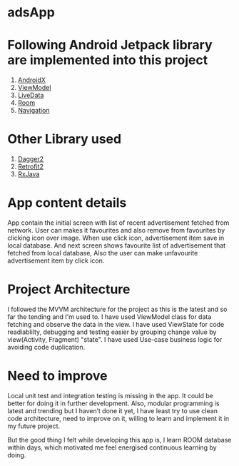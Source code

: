 # adsApp

# Following  Android Jetpack library are implemented into this project
1. [AndroidX](https://developer.android.com/jetpack/androidx)<br/>
2. [ViewModel](https://developer.android.com/topic/libraries/architecture/viewmodel)
3. [LiveData](https://developer.android.com/topic/libraries/architecture/livedata#:~:text=LiveData%20Overview%20Part%20of%20Android,activities%2C%20fragments%2C%20or%20services.)
4. [Room](https://developer.android.com/reference/androidx/room/package-summary#:~:text=Room%20is%20a%20Database%20Object,such%20queries%20at%20compile%20time.)
5. [Navigation](https://developer.android.com/guide/navigation/navigation-getting-started)<br/>
# Other Library used
1. [Dagger2](https://dagger.dev/dev-guide/) 
2. [Retrofit2](https://square.github.io/retrofit/)
3. [RxJava](https://github.com/ReactiveX/RxJava)

# App content details
 App contain the initial screen with list of recent advertisement fetched from network. User can makes  it favourites and also remove from favourites by clicking icon over image. When use click icon, advertisement item save in local database. And next screen shows favourite list of advertisement that fetched from local database, Also the user can make unfavourite advertisement item by click icon. 
 # Project Architecture
I followed the MVVM architecture for the project as this is the latest and so far the tending and I'm used to. I have used ViewModel class for data fetching and observe the data in the view. I have used ViewState for code readiablilty, debugging and testing easier by grouping change value by view(Activity, Fragment) "state". I have used Use-case business logic for avoiding code duplication.<br/>

# Need to improve
Local unit test and integration testing is missing in the app. It could be better for doing it in further development. Also, modular programming is latest and trending but I haven’t done it yet, I have least try to use clean code architecture, need to improve on it, willing to learn and implement it in my future project.

But the good thing I felt while developing this app is, I learn ROOM database within days, which motivated me feel energised continuous learning by doing. 
